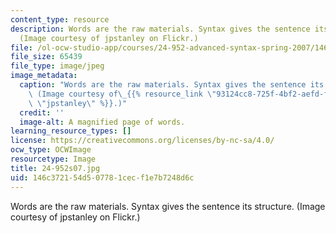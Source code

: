 ```yaml
---
content_type: resource
description: Words are the raw materials. Syntax gives the sentence its structure.
  (Image courtesy of jpstanley on Flickr.)
file: /ol-ocw-studio-app/courses/24-952-advanced-syntax-spring-2007/146c372154d507781cecf1e7b7248d6c_24-952s07.jpg
file_size: 65439
file_type: image/jpeg
image_metadata:
  caption: "Words are the raw materials. Syntax gives the sentence its structure.\
    \ (Image courtesy of\_{{% resource_link \"93124cc8-725f-4bf2-aefd-f9635fa3f54d\"\
    \ \"jpstanley\" %}}.)"
  credit: ''
  image-alt: A magnified page of words.
learning_resource_types: []
license: https://creativecommons.org/licenses/by-nc-sa/4.0/
ocw_type: OCWImage
resourcetype: Image
title: 24-952s07.jpg
uid: 146c3721-54d5-0778-1cec-f1e7b7248d6c
---
```

Words are the raw materials. Syntax gives the sentence its structure. (Image courtesy of jpstanley on Flickr.)